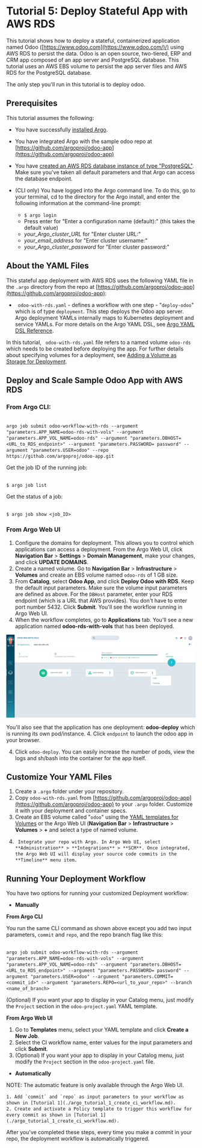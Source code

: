 # Tutorial 5: Deploy Stateful App with AWS RDS

This tutorial shows how to deploy a stateful, containerized application named Odoo ([https://www.odoo.com](https://www.odoo.com/)/) using AWS RDS to persist the data. Odoo is an open source, two-tiered, ERP and CRM app composed of an app server and PostgreSQL database. This tutorial uses an AWS EBS volume to persist the app server files and AWS RDS for the PostgreSQL database.

The only step you'll run in this tutorial is to deploy odoo.

## Prerequisites

This tutorial assumes the following:

* You have successfully [installed Argo](https://argoproj.github.io/argo-site/get-started/installation).
* You have integrated Argo with the sample odoo repo at [https://github.com/argoproj/odoo-app](https://github.com/argoproj/odoo-app)
* You have [created an AWS RDS database instance of type "PostgreSQL"](http://docs.aws.amazon.com/AmazonRDS/latest/UserGuide/CHAP_GettingStarted.CreatingConnecting.PostgreSQL.html). Make sure you've taken all default parameters and that Argo can access the database endpoint.
* (CLI only) You have logged into the Argo command line. To do this, go to your terminal, cd to the directory for the Argo install, and enter the following information at the command-line prompt:

  * `$ argo login`
  * Press enter for "Enter a configuration name (default):" (this takes the default value)
  * *your_Argo_cluster_URL* for "Enter cluster URL:"
  * *your_email_address* for "Enter cluster username:"
  * *your_Argo_cluster_password* for "Enter cluster password:"
<!--Config written to: /Users/<your_name>/.argo/default-->


## About the YAML Files

This stateful app deployment with AWS RDS uses the following YAML file in the `.argo` directory from the repo at  [https://github.com/argoproj/odoo-app](https://github.com/argoproj/odoo-app):

* ` odoo-with-rds.yaml` - defines a workflow with one step - "`deploy-odoo`" which is of type `deployment`. This step deploys the Odoo app server. Argo deployment YAMLs internally maps to Kubernetes deployment and service YAMLs. For more details on the Argo YAML DSL, see [Argo YAML DSL Reference](./../yaml/dsl_reference_intro.md).

In this tutorial, ` odoo-with-rds.yaml` file refers to a named volume `odoo-rds` which needs to be created before deploying the app. For further details about specifying volumes for a deployment, see [Adding a Volume as Storage for Deployment](./ex_add_volume_deployment.md).

## Deploy and Scale Sample Odoo App with AWS RDS

### From Argo CLI:

```

argo job submit odoo-workflow-with-rds --argument "parameters.APP_NAME=odoo-rds-with-vols" --argument "parameters.APP_VOL_NAME=odoo-rds" --argument "parameters.DBHOST=<URL_to_RDS_endpoint>" --argument "parameters.PASSWORD= password" --argument "parameters.USER=odoo" --repo https://github.com/argoproj/odoo-app.git

```

Get the job ID of the running job:

```

$ argo job list

```

Get the status of a job:

```

$ argo job show <job_ID>

```

### From Argo Web UI

1. Configure the domains for deployment. This allows you to control which applications can access a deployment. From the Argo Web UI, click **Navigation Bar** > **Settings** > **Domain Management**, make your changes, and click **UPDATE DOMAINS**.
2. Create a named volume. Go to **Navigation Bar** > **Infrastructure** > **Volumes** and create an EBS volume named `odoo-rds` of 1 GB size.
2. From **Catalog**, select **Odoo App**, and click **Deploy Odoo with RDS**. Keep the default input parameters. Make sure the volume input parameters are defined as above. For the `DBHost` parameter, enter your RDS endpoint (which is a URL that AWS provides). You don't have to enter port number 5432. Click **Submit**. You'll see the workflow running in Argo Web UI.
3. When the workflow completes, go to **Applications** tab. You'll see a new application named **odoo-rds-with-vols** that has been deployed.

  ![](./../../images/application_odoo-rds-with-vols_screen2.png)

 You'll also see that the application has one deployment: **odoo-deploy** which is running its own pod/instance.
4. Click `endpoint` to launch the odoo app in your browser.

4.  Click `odoo-deploy`. You can easily increase the number of pods, view the logs and sh/bash into the container for the app itself.

## Customize Your YAML Files

1.  Create a `.argo` folder under your repository.
2.  Copy `odoo-with-rds.yaml` from [https://github.com/argoproj/odoo-app](https://github.com/argoproj/odoo-app) to your `.argo` folder. Customize it with your deployment and container specs.
3.  Create an EBS volume called "`odoo`" using the [YAML templates for Volumes](./ex_add_volume_deployment.md) or the Argo Web UI (**Navigation Bar** > **Infrastructure** > **Volumes** > **+** and select a type of  named volume.
4.  	Integrate your repo with Argo. In Argo Web UI, select **Administration** > **Integrations** > **SCM**. Once integrated, the Argo Web UI will display your source code commits in the **Timeline** menu item.

## Running Your Deployment Workflow

You have two options for running your customized Deployment workflow:

 * **Manually**

 **From Argo CLI**

 You run the same CLI command as shown above except you add two input parameters, `commit` and `repo`, and the repo branch flag like this:

 ```

 argo job submit odoo-workflow-with-rds --argument "parameters.APP_NAME=odoo-rds-with-vols" --argument "parameters.APP_VOL_NAME=odoo-rds" --argument "parameters.DBHOST=<URL_to_RDS_endpoint>" --argument "parameters.PASSWORD= password" --argument "parameters.USER=odoo" --argument "parameters.COMMIT=<commit_id>" --argument "parameters.REPO=<url_to_your_repo>" --branch <name_of_branch>

 ```
 (Optional)  If you want your app to display in your Catalog menu, just modify the `Project` section in the `odoo-project.yaml` YAML template.

**From Argo Web UI**

1. Go to **Templates** menu, select your YAML template and click **Create a New Job**.
1. Select the CI workflow name, enter values for the input parameters and click **Submit**.
1. (Optional) If you want your app to display in your Catalog menu, just modify the `Project` section in the `odoo-project.yaml` file.


 * **Automatically**

 NOTE: The automatic feature is only available through the Argo Web UI.

    1. Add `commit` and `repo` as input parameters to your workflow as shown in [Tutorial 1](./argo_tutorial_1_create_ci_workflow.md).
    2. Create and activate a Policy template to trigger this workflow for every commit as shown in [Tutorial 1](./argo_tutorial_1_create_ci_workflow.md).

   After you've completed these steps, every time you make a commit in your repo, the deployment workflow is automatically triggered.

